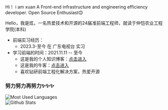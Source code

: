 Hi！ i am xuan
A Front-end infrastructure and engineering efficiency developer. Open Source Enthusiast😊

Hello，我是炫，一名热爱技术和开源的24届准前端工程师，就读于仲恺农业工程学院(本科)

* 前端实习经历：
  - 2023.3-至今 在 广东电视台 实习
* 学习前端的时间：2021.11.11 -- 至今
  - 这是我的个人知识博客：[点击进入](https://boyxuanzai.github.io/docs/)
  - 这是我的牛客：[点击进入](https://www.nowcoder.com/users/633549264)
  - 喜欢钻研前端工程化解决方案，热爱开源

### 努力努力再努力✨✨✨

![Most Used Languages](https://github-readme-stats.vercel.app/api/top-langs/?username=BoyXuanzai&theme=dark&layout=compact)  \
![Github Stats](https://github-readme-stats.vercel.app/api?username=BoyXuanzai&show_icons=true&theme=dark&count_private=true)




